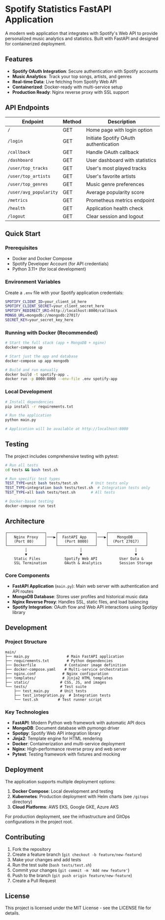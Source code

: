 # Spotify Statistics FastAPI Application

A modern web application that integrates with Spotify's Web API to provide personalized music analytics and statistics. Built with FastAPI and designed for containerized deployment.

## Features

- **Spotify OAuth Integration**: Secure authentication with Spotify accounts
- **Music Analytics**: Track your top songs, artists, and genres
- **Real-time Data**: Live fetching from Spotify Web API
- **Containerized**: Docker-ready with multi-service setup
- **Production Ready**: Nginx reverse proxy with SSL support

## API Endpoints

| Endpoint | Method | Description |
|----------|---------|-------------|
| `/` | GET | Home page with login option |
| `/login` | GET | Initiate Spotify OAuth authentication |
| `/callback` | GET | Handle OAuth callback |
| `/dashboard` | GET | User dashboard with statistics |
| `/user/top_tracks` | GET | User's most played tracks |
| `/user/top_artists` | GET | User's favorite artists |
| `/user/top_genres` | GET | Music genre preferences |
| `/user/avg_popularity` | GET | Average popularity score |
| `/metrics` | GET | Prometheus metrics endpoint |
| `/health` | GET | Application health check |
| `/logout` | GET | Clear session and logout |

## Quick Start

### Prerequisites

- Docker and Docker Compose
- Spotify Developer Account (for API credentials)
- Python 3.11+ (for local development)

### Environment Variables

Create a `.env` file with your Spotify application credentials:

```bash
SPOTIFY_CLIENT_ID=your_client_id_here
SPOTIFY_CLIENT_SECRET=your_client_secret_here
SPOTIFY_REDIRECT_URI=http://localhost:8000/callback
MONGO_URL=mongodb://mongodb:27017/
SECRET_KEY=your_secret_key_here
```

### Running with Docker (Recommended)

```bash
# Start the full stack (app + MongoDB + nginx)
docker-compose up

# Start just the app and database
docker-compose up app mongodb

# Build and run manually
docker build -t spotify-app .
docker run -p 8000:8000 --env-file .env spotify-app
```

### Local Development

```bash
# Install dependencies
pip install -r requirements.txt

# Run the application
python main.py

# Application will be available at http://localhost:8000
```

## Testing

The project includes comprehensive testing with pytest:

```bash
# Run all tests
cd tests && bash test.sh

# Run specific test types
TEST_TYPE=unit bash tests/test.sh      # Unit tests only
TEST_TYPE=integration bash tests/test.sh  # Integration tests only
TEST_TYPE=all bash tests/test.sh       # All tests

# Docker-based testing
docker-compose run test
```

## Architecture

```
┌─────────────────┐    ┌─────────────────┐    ┌─────────────────┐
│   Nginx Proxy   │───▶│  FastAPI App    │───▶│    MongoDB      │
│   (Port 80)     │    │   (Port 8000)   │    │  (Port 27017)   │
└─────────────────┘    └─────────────────┘    └─────────────────┘
         │                        │                        │
         ▼                        ▼                        ▼
    Static Files           Spotify Web API          User Data &
    SSL Termination        OAuth & Analytics        Session Storage
```

### Core Components

- **FastAPI Application** (`main.py`): Main web server with authentication and API routes
- **MongoDB Database**: Stores user profiles and historical music data
- **Nginx Reverse Proxy**: Handles SSL, static files, and load balancing
- **Spotify Integration**: OAuth flow and Web API interactions using Spotipy library

## Development

### Project Structure

```
main/
├── main.py                 # Main FastAPI application
├── requirements.txt        # Python dependencies
├── Dockerfile             # Container image definition
├── docker-compose.yaml    # Multi-service orchestration
├── nginx.conf            # Nginx configuration
├── templates/            # Jinja2 HTML templates
├── static/              # CSS, JS, and images
└── tests/               # Test suite
    ├── test_main.py     # Unit tests
    ├── test_integration.py  # Integration tests
    └── test.sh         # Test runner script
```

### Key Technologies

- **FastAPI**: Modern Python web framework with automatic API docs
- **MongoDB**: Document database with pymongo driver
- **Spotipy**: Spotify Web API integration library
- **Jinja2**: Template engine for HTML rendering
- **Docker**: Containerization and multi-service deployment
- **Nginx**: High-performance reverse proxy and web server
- **Pytest**: Testing framework with fixtures and mocking

## Deployment

The application supports multiple deployment options:

1. **Docker Compose**: Local development and testing
2. **Kubernetes**: Production deployment with Helm charts (see `/gitops` directory)
3. **Cloud Platforms**: AWS EKS, Google GKE, Azure AKS

For production deployment, see the infrastructure and GitOps configurations in the project root.

## Contributing

1. Fork the repository
2. Create a feature branch (`git checkout -b feature/new-feature`)
3. Make your changes and add tests
4. Run the test suite (`bash tests/test.sh`)
5. Commit your changes (`git commit -m 'Add new feature'`)
6. Push to the branch (`git push origin feature/new-feature`)
7. Create a Pull Request

## License

This project is licensed under the MIT License - see the LICENSE file for details.